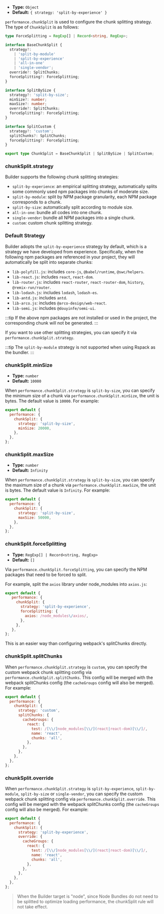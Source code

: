 - **Type:** `Object`
- **Default:** `{ strategy: 'split-by-experience' }`

`performance.chunkSplit` is used to configure the chunk splitting strategy. The type of `ChunkSplit` is as follows:

```ts
type ForceSplitting = RegExp[] | Record<string, RegExp>;

interface BaseChunkSplit {
  strategy?:
    | 'split-by-module'
    | 'split-by-experience'
    | 'all-in-one'
    | 'single-vendor';
  override?: SplitChunks;
  forceSplitting?: ForceSplitting;
}

interface SplitBySize {
  strategy?: 'split-by-size';
  minSize?: number;
  maxSize?: number;
  override?: SplitChunks;
  forceSplitting?: ForceSplitting;
}

interface SplitCustom {
  strategy?: 'custom';
  splitChunks?: SplitChunks;
  forceSplitting?: ForceSplitting;
}

export type ChunkSplit = BaseChunkSplit | SplitBySize | SplitCustom;
```

### chunkSplit.strategy

Builder supports the following chunk splitting strategies:

- `split-by-experience`: an empirical splitting strategy, automatically splits some commonly used npm packages into chunks of moderate size.
- `split-by-module`: split by NPM package granularity, each NPM package corresponds to a chunk.
- `split-by-size`: automatically split according to module size.
- `all-in-one`: bundle all codes into one chunk.
- `single-vendor`: bundle all NPM packages into a single chunk.
- `custom`: custom chunk splitting strategy.


### Default Strategy

Builder adopts the `split-by-experience` strategy by default, which is a strategy we have developed from experience. Specifically, when the following npm packages are referenced in your project, they will automatically be split into separate chunks:

- `lib-polyfill.js`: includes `core-js`, `@babel/runtime`, `@swc/helpers`.
- `lib-react.js`: includes `react`, `react-dom`.
- `lib-router.js`: includes `react-router`, `react-router-dom`, `history`, `@remix-run/router`.
- `lib-lodash.js`: includes `lodash`, `lodash-es`.
- `lib-antd.js`: includes `antd`.
- `lib-arco.js`: includes `@arco-design/web-react`.
- `lib-semi.js`: includes `@douyinfe/semi-ui`.

:::tip
If the above npm packages are not installed or used in the project, the corresponding chunk will not be generated.
:::

If you want to use other splitting strategies, you can specify it via `performance.chunkSplit.strategy`.

:::tip
The `split-by-module` strategy is not supported when using Rspack as the bundler.
:::

### chunkSplit.minSize

- **Type:** `number`
- **Default:** `10000`

When `performance.chunkSplit.strategy` is `split-by-size`, you can specify the minimum size of a chunk via `performance.chunkSplit.minSize`, the unit is bytes. The default value is `10000`. For example:

```js
export default {
  performance: {
    chunkSplit: {
      strategy: 'split-by-size',
      minSize: 20000,
    },
  },
};
```

### chunkSplit.maxSize

- **Type:** `number`
- **Default:** `Infinity`

When `performance.chunkSplit.strategy` is `split-by-size`, you can specify the maximum size of a chunk via `performance.chunkSplit.maxSize`, the unit is bytes. The default value is `Infinity`. For example:

```js
export default {
  performance: {
    chunkSplit: {
      strategy: 'split-by-size',
      maxSize: 50000,
    },
  },
};
```

### chunkSplit.forceSplitting

- **Type:** `RegExp[] | Record<string, RegExp>`
- **Default:** `[]`

Via `performance.chunkSplit.forceSplitting`, you can specify the NPM packages that need to be forced to split.

For example, split the `axios` library under node_modules into `axios.js`:

```js
export default {
   performance: {
     chunkSplit: {
       strategy: 'split-by-experience',
       forceSplitting: {
         axios: /node_modules\/axios/,
       },
     },
   },
};
```

This is an easier way than configuring webpack's splitChunks directly.

### chunkSplit.splitChunks

When `performance.chunkSplit.strategy` is `custom`, you can specify the custom webpack chunk splitting config via `performance.chunkSplit.splitChunks`. This config will be merged with the webpack splitChunks config (the `cacheGroups` config will also be merged). For example:

```js
export default {
  performance: {
    chunkSplit: {
      strategy: 'custom',
      splitChunks: {
        cacheGroups: {
          react: {
            test: /[\\/]node_modules[\\/](react|react-dom)[\\/]/,
            name: 'react',
            chunks: 'all',
          },
        },
      },
    },
  },
};
```

### chunkSplit.override

When `performance.chunkSplit.strategy` is `split-by-experience`, `split-by-module`, `split-by-size` or `single-vendor`, you can specify the custom webpack chunk splitting config via `performance.chunkSplit.override`. This config will be merged with the webpack splitChunks config (the `cacheGroups` config will also be merged). For example:

```js
export default {
  performance: {
    chunkSplit: {
      strategy: 'split-by-experience',
      override: {
        cacheGroups: {
          react: {
            test: /[\\/]node_modules[\\/](react|react-dom)[\\/]/,
            name: 'react',
            chunks: 'all',
          },
        },
      },
    },
  },
};
```

> When the Builder target is "node", since Node Bundles do not need to be splitted to optimize loading performance, the chunkSplit rule will not take effect.
